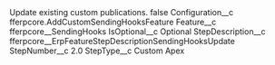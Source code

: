 <?xml version="1.0" encoding="UTF-8"?>
<CustomMetadata xmlns="http://soap.sforce.com/2006/04/metadata" xmlns:xsi="http://www.w3.org/2001/XMLSchema-instance" xmlns:xsd="http://www.w3.org/2001/XMLSchema">
    <label>Update existing custom publications.</label>
    <protected>false</protected>
    <values>
        <field>Configuration__c</field>
        <value xsi:type="xsd:string">fferpcore.AddCustomSendingHooksFeature</value>
    </values>
    <values>
        <field>Feature__c</field>
        <value xsi:type="xsd:string">fferpcore__SendingHooks</value>
    </values>
    <values>
        <field>IsOptional__c</field>
        <value xsi:type="xsd:string">Optional</value>
    </values>
    <values>
        <field>StepDescription__c</field>
        <value xsi:type="xsd:string">fferpcore__ErpFeatureStepDescriptionSendingHooksUpdate</value>
    </values>
    <values>
        <field>StepNumber__c</field>
        <value xsi:type="xsd:double">2.0</value>
    </values>
    <values>
        <field>StepType__c</field>
        <value xsi:type="xsd:string">Custom Apex</value>
    </values>
</CustomMetadata>
